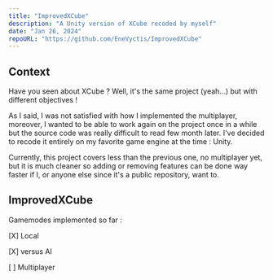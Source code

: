 ```yaml
---
title: "ImprovedXCube"
description: "A Unity version of XCube recoded by myself"
date: "Jan 26, 2024"
repoURL: "https://github.com/EneVyctis/ImprovedXCube"
---
```

## Context

Have you seen about XCube ? Well, it's the same project (yeah...) but with different objectives !

As I said, I was not satisfied with how I implemented the multiplayer, moreover, I wanted to be able to work again on the project once in a while but the source code was really difficult to read few month later. I've decided to recode it entirely on my favorite game engine at the time : Unity.

Currently, this project covers less than the previous one, no multiplayer yet, but it is much cleaner so adding or removing features can be done way faster if I, or anyone else since it's a public repository, want to.

## ImprovedXCube

Gamemodes implemented so far :

[X] Local

[X] versus AI

[ ] Multiplayer
    